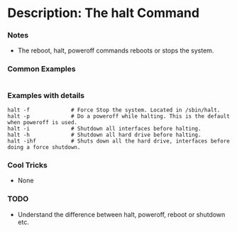# Description: The halt Command

### Notes
* The reboot, halt, poweroff commands reboots or stops the system.

### Common Examples
```shell
```

### Examples with details
```shell
halt -f             # Force Stop the system. Located in /sbin/halt.
halt -p             # Do a poweroff while halting. This is the default when poweroff is used.
halt -i             # Shutdown all interfaces before halting.
halt -h             # Shutdown all hard drive before halting.
halt -ihf           # Shuts down all the hard drive, interfaces before doing a force shutdown.
```

### Cool Tricks
* None

### TODO
* Understand the difference between halt, poweroff, reboot or shutdown etc.
